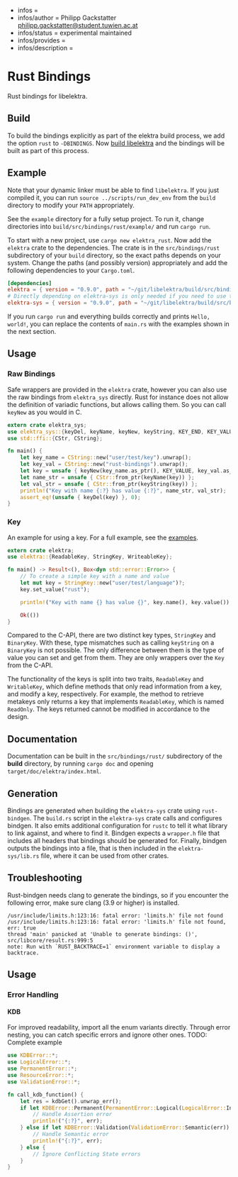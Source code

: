 - infos =
- infos/author = Philipp Gackstatter <philipp.gackstatter@student.tuwien.ac.at>
- infos/status = experimental maintained
- infos/provides =
- infos/description =

# Rust Bindings

Rust bindings for libelektra.

## Build

To build the bindings explicitly as part of the elektra build process, we add the option `rust` to `-DBINDINGS`. Now [build libelektra](../../../doc/COMPILE.md) and the bindings will be built as part of this process.

## Example

Note that your dynamic linker must be able to find `libelektra`. If you just compiled it, you can run `source ../scripts/run_dev_env` from the `build` directory to modify your `PATH` appropriately.

See the `example` directory for a fully setup project. To run it, change directories into `build/src/bindings/rust/example/` and run `cargo run`.

To start with a new project, use `cargo new elektra_rust`. Now add the `elektra` crate to the dependencies. The crate is in the `src/bindings/rust` subdirectory of your `build` directory, so the exact paths depends on your system. Change the paths (and possibly version) appropriately and add the following dependencies to your `Cargo.toml`.

```toml
[dependencies]
elektra = { version = "0.9.0", path = "~/git/libelektra/build/src/bindings/rust/elektra" }
# Directly depending on elektra-sys is only needed if you need to use the raw bindings
elektra-sys = { version = "0.9.0", path = "~/git/libelektra/build/src/bindings/rust/elektra-sys" }
```

If you run `cargo run` and everything builds correctly and prints `Hello, world!`, you can replace the contents of `main.rs` with the examples shown in the next section.

## Usage

### Raw Bindings

Safe wrappers are provided in the `elektra` crate, however you can also use the raw bindings from `elektra_sys` directly. Rust for instance does not allow the definition of variadic functions, but allows calling them. So you can call `keyNew` as you would in C.

```rust
extern crate elektra_sys;
use elektra_sys::{keyDel, keyName, keyNew, keyString, KEY_END, KEY_VALUE};
use std::ffi::{CStr, CString};

fn main() {
    let key_name = CString::new("user/test/key").unwrap();
    let key_val = CString::new("rust-bindings").unwrap();
    let key = unsafe { keyNew(key_name.as_ptr(), KEY_VALUE, key_val.as_ptr(), KEY_END) };
    let name_str = unsafe { CStr::from_ptr(keyName(key)) };
    let val_str = unsafe { CStr::from_ptr(keyString(key)) };
    println!("Key with name {:?} has value {:?}", name_str, val_str);
    assert_eq!(unsafe { keyDel(key) }, 0);
}
```

### Key

An example for using a key. For a full example, see the [examples](elektra/src/examples.rs).

```rust
extern crate elektra;
use elektra::{ReadableKey, StringKey, WriteableKey};

fn main() -> Result<(), Box<dyn std::error::Error>> {
    // To create a simple key with a name and value
    let mut key = StringKey::new("user/test/language")?;
    key.set_value("rust");

    println!("Key with name {} has value {}", key.name(), key.value());

    Ok(())
}
```

Compared to the C-API, there are two distinct key types, `StringKey` and `BinaryKey`. With these, type mismatches such as calling `keyString` on a `BinaryKey` is not possible. The only difference between them is the type of value you can set and get from them. They are only wrappers over the `Key` from the C-API.

The functionality of the keys is split into two traits, `ReadableKey` and `WritableKey`, which define methods that only read information from a key, and modify a key, respectively. For example, the method to retrieve metakeys only returns a key that implements `ReadableKey`, which is named `ReadOnly`. The keys returned cannot be modified in accordance to the design.

## Documentation

Documentation can be built in the `src/bindings/rust/` subdirectory of the **build** directory, by running `cargo doc` and opening `target/doc/elektra/index.html`.

## Generation

Bindings are generated when building the `elektra-sys` crate using `rust-bindgen`. The `build.rs` script in the `elektra-sys` crate calls and configures bindgen. It also emits additional configuration for `rustc` to tell it what library to link against, and where to find it.
Bindgen expects a `wrapper.h` file that includes all headers that bindings should be generated for. Finally, bindgen outputs the bindings into a file, that is then included in the `elektra-sys/lib.rs` file, where it can be used from other crates.

## Troubleshooting

Rust-bindgen needs clang to generate the bindings, so if you encounter the following error, make sure clang (3.9 or higher) is installed.

```
/usr/include/limits.h:123:16: fatal error: 'limits.h' file not found
/usr/include/limits.h:123:16: fatal error: 'limits.h' file not found, err: true
thread 'main' panicked at 'Unable to generate bindings: ()', src/libcore/result.rs:999:5
note: Run with `RUST_BACKTRACE=1` environment variable to display a backtrace.
```

## Usage

### Error Handling

#### KDB

For improved readability, import all the enum variants directly. Through error nesting, you can catch specific errors and ignore other ones.
TODO: Complete example

```rust
use KDBError::*;
use LogicalError::*;
use PermanentError::*;
use ResourceError::*;
use ValidationError::*;

fn call_kdb_function() {
    let res = kdbGet().unwrap_err();
    if let KDBError::Permanent(PermanentError::Logical(LogicalError::Internal(err))) = res {
        // Handle Assertion error
        println!("{:?}", err);
    } else if let KDBError::Validation(ValidationError::Semantic(err)) = res {
        // Handle Semantic error
        println!("{:?}", err);
    } else {
        // Ignore Conflicting State errors
    }
}
```
